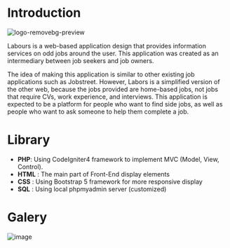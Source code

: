 # Introduction

![logo-removebg-preview](https://github.com/user-attachments/assets/3156c7ea-0154-4ce1-85e4-b5f2a0fe1a28)

Labours is a web-based application design that provides information services on odd jobs around the user. This application was created as an intermediary between job seekers and job owners. 

The idea of making this application is similar to other existing job applications such as Jobstreet. However, Labors is a simplified version of the other web, because the jobs provided are home-based jobs, not jobs that require CVs, work experience, and interviews. This application is expected to be a platform for people who want to find side jobs, as well as people who want to ask someone to help them complete a job. 
# Library 

- **PHP**: Using CodeIgniter4 framework to implement MVC (Model, View, Control).
- **HTML** : The main part of Front-End display elements
- **CSS** : Using Bootstrap 5 framework for more responsive display
- **SQL** : Using local phpmyadmin server (customized)


# Galery
![image](https://github.com/user-attachments/assets/ea4f85fc-633f-4f04-a9ed-ce98c967f6fb)

